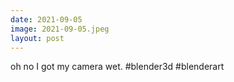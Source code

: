 ```yaml
---
date: 2021-09-05
image: 2021-09-05.jpeg
layout: post
---
```


oh no I got my camera wet. #blender3d #blenderart
